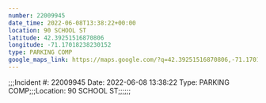 ```yaml
---
number: 22009945
date_time: 2022-06-08T13:38:22+00:00
location: 90 SCHOOL ST
latitude: 42.39251516870806
longitude: -71.17018238230152
type: PARKING COMP
google_maps_link: https://maps.google.com/?q=42.39251516870806,-71.17018238230152
---
```


;;;Incident #: 22009945  Date: 2022-06-08 13:38:22   Type: PARKING COMP;;;Location: 90 SCHOOL ST;;;;;;
